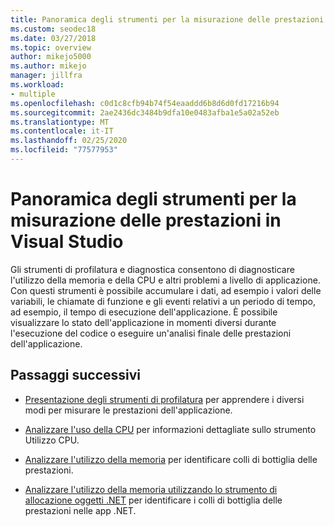 ```yaml
---
title: Panoramica degli strumenti per la misurazione delle prestazioni | Microsoft Docs
ms.custom: seodec18
ms.date: 03/27/2018
ms.topic: overview
author: mikejo5000
ms.author: mikejo
manager: jillfra
ms.workload:
- multiple
ms.openlocfilehash: c0d1c8cfb94b74f54eaaddd6b8d6d0fd17216b94
ms.sourcegitcommit: 2ae2436dc3484b9dfa10e0483afba1e5a02a52eb
ms.translationtype: MT
ms.contentlocale: it-IT
ms.lasthandoff: 02/25/2020
ms.locfileid: "77577953"
---
```

# <a name="overview-of-tools-for-measuring-performance-in-visual-studio"></a>Panoramica degli strumenti per la misurazione delle prestazioni in Visual Studio

Gli strumenti di profilatura e diagnostica consentono di diagnosticare l'utilizzo della memoria e della CPU e altri problemi a livello di applicazione. Con questi strumenti è possibile accumulare i dati, ad esempio i valori delle variabili, le chiamate di funzione e gli eventi relativi a un periodo di tempo, ad esempio, il tempo di esecuzione dell'applicazione. È possibile visualizzare lo stato dell'applicazione in momenti diversi durante l'esecuzione del codice o eseguire un'analisi finale delle prestazioni dell'applicazione.

## <a name="next-steps"></a>Passaggi successivi

* [Presentazione degli strumenti di profilatura](../profiling/profiling-feature-tour.md) per apprendere i diversi modi per misurare le prestazioni dell'applicazione.

* [Analizzare l'uso della CPU](../profiling/cpu-usage.md) per informazioni dettagliate sullo strumento Utilizzo CPU.

* [Analizzare l'utilizzo della memoria](../profiling/memory-usage.md) per identificare colli di bottiglia delle prestazioni.

* [Analizzare l'utilizzo della memoria utilizzando lo strumento di allocazione oggetti .NET](../profiling/dotnet-alloc-tool.md) per identificare i colli di bottiglia delle prestazioni nelle app .NET.
